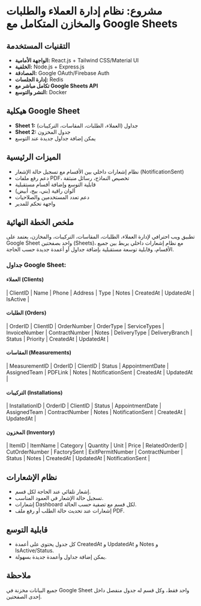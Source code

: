# مشروع: نظام إدارة العملاء والطلبات والمخازن المتكامل مع Google Sheets

## التقنيات المستخدمة
- **الواجهة الأمامية:** React.js + Tailwind CSS/Material UI
- **الخلفية:** Node.js + Express.js
- **المصادقة:** Google OAuth/Firebase Auth
- **إدارة الجلسات:** Redis
- **تكامل مباشر مع Google Sheets API**
- **النشر والتوسع:** Docker

## هيكلية Google Sheet
- **Sheet 1:** جداول (العملاء، الطلبات، المقاسات، التركيبات)
- **Sheet 2:** جدول المخزون
- يمكن إضافة جداول جديدة عند التوسع

## الميزات الرئيسية
- نظام إشعارات داخلي بين الأقسام مع تسجيل حالة الإشعار (NotificationSent)
- دعم رفع ملفات PDF، تخصيص النماذج، رسائل منبثقة
- قابلية التوسع وإضافة أقسام مستقبلية
- ألوان راقية (بني، بيج، أبيض)
- دعم تعدد المستخدمين والصلاحيات
- واجهة تحكم للمدير

## ملخص الخطة النهائية
تطبيق ويب احترافي لإدارة العملاء، الطلبات، المقاسات، التركيبات، والمخازن، يعتمد على Google Sheet واحد بصفحتين (Sheets)، مع نظام إشعارات داخلي يربط بين جميع الأقسام، وقابلية توسعة مستقبلية بإضافة جداول أو أعمدة جديدة حسب الحاجة.

### جداول Google Sheet:
#### العملاء (Clients)
| ClientID | Name | Phone | Address | Type | Notes | CreatedAt | UpdatedAt | IsActive |

#### الطلبات (Orders)
| OrderID | ClientID | OrderNumber | OrderType | ServiceTypes | InvoiceNumber | ContractNumber | Notes | DeliveryType | DeliveryBranch | Status | Priority | CreatedAt | UpdatedAt |

#### المقاسات (Measurements)
| MeasurementID | OrderID | ClientID | Status | AppointmentDate | AssignedTeam | PDFLink | Notes | NotificationSent | CreatedAt | UpdatedAt |

#### التركيبات (Installations)
| InstallationID | OrderID | ClientID | Status | AppointmentDate | AssignedTeam | ContractNumber | Notes | NotificationSent | CreatedAt | UpdatedAt |

#### المخزون (Inventory)
| ItemID | ItemName | Category | Quantity | Unit | Price | RelatedOrderID | CutOrderNumber | FactorySent | ExitPermitNumber | ContractNumber | Status | Notes | CreatedAt | UpdatedAt | NotificationSent |

## نظام الإشعارات
- إشعار تلقائي عند الحاجة لكل قسم.
- تسجيل حالة الإشعار في العمود المناسب.
- إشعارات Dashboard لكل قسم مع تصفية حسب الحالة.
- إشعارات عند تحديث حالة الطلب أو رفع ملف PDF.

## قابلية التوسع
- كل جدول يحتوي على أعمدة CreatedAt و UpdatedAt و Notes و IsActive/Status.
- يمكن إضافة جداول وأعمدة جديدة بسهولة.

## ملاحظة
جميع البيانات مخزنة في Google Sheet واحد فقط، وكل قسم له جدول منفصل داخل إحدى الصفحتين.
